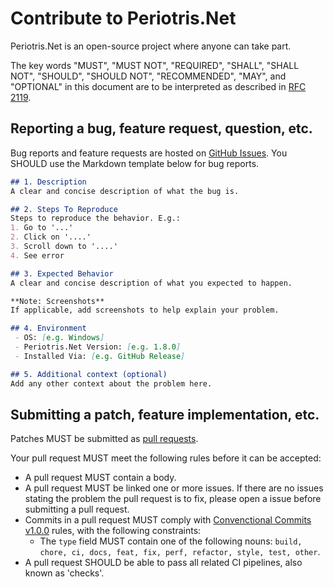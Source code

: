 # Contribute to Periotris.Net

Periotris.Net is an open-source project where anyone can take part.

The key words "MUST", "MUST NOT", "REQUIRED", "SHALL", "SHALL NOT", "SHOULD", "SHOULD NOT", "RECOMMENDED", "MAY", and "OPTIONAL" in this document are to be interpreted as described in [RFC 2119](https://www.ietf.org/rfc/rfc2119.txt).

## Reporting a bug, feature request, question, etc.

Bug reports and feature requests are hosted on [GitHub Issues](https://github.com/CSharperMantle/Periotris.Net/issues). You SHOULD use the Markdown template below for bug reports.

```md
## 1. Description
A clear and concise description of what the bug is.

## 2. Steps To Reproduce
Steps to reproduce the behavior. E.g.:
1. Go to '...'
2. Click on '....'
3. Scroll down to '....'
4. See error

## 3. Expected Behavior
A clear and concise description of what you expected to happen.

**Note: Screenshots**
If applicable, add screenshots to help explain your problem.

## 4. Environment
 - OS: [e.g. Windows]
 - Periotris.Net Version: [e.g. 1.8.0]
 - Installed Via: [e.g. GitHub Release]

## 5. Additional context (optional)
Add any other context about the problem here.
```

## Submitting a patch, feature implementation, etc.

Patches MUST be submitted as [pull requests](https://github.com/CSharperMantle/Periotris.Net/pulls).

Your pull request MUST meet the following rules before it can be accepted:

* A pull request MUST contain a body.
* A pull request MUST be linked one or more issues. If there are no issues stating the problem the pull request is to fix, please open a issue before submitting a pull request.
* Commits in a pull request MUST comply with [Convenctional Commits v1.0.0](https://www.conventionalcommits.org/en/v1.0.0/) rules, with the following constraints:
    * The `type` field MUST contain one of the following nouns: `build, chore, ci, docs, feat, fix, perf, refactor, style, test, other`.
* A pull request SHOULD be able to pass all related CI pipelines, also known as 'checks'.
